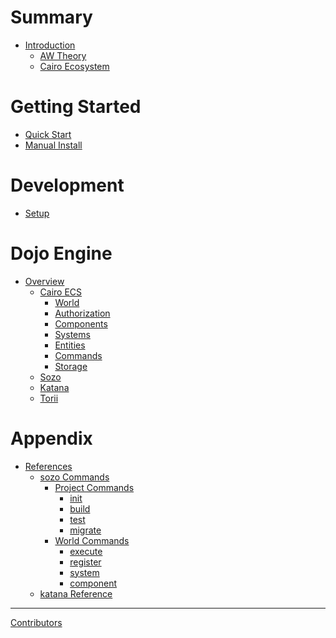 # Summary

-   [Introduction](./README.md)
    -   [AW Theory](./theory/autonomous-worlds.md)
    -   [Cairo Ecosystem](./theory/cairo.md)

# Getting Started

-   [Quick Start](./getting-started/quick-start.md)
-   [Manual Install](./getting-started/from-source.md)

# Development

-   [Setup](./development/setup.md)

# Dojo Engine

-   [Overview](./framework.md)
    -   [Cairo ECS](./framework/cairo/overview.md)
        -   [World](./framework/cairo/world.md)
        -   [Authorization](./framework/cairo/authorization.md)
        -   [Components](./framework/cairo/components.md)
        -   [Systems](./framework/cairo/systems.md)
        -   [Entities](./framework/cairo/entities.md)
        -   [Commands](./framework/cairo/commands.md)
        -   [Storage](./framework/cairo/storage.md)
    -   [Sozo](./framework/sozo/overview.md)
    -   [Katana](./framework/katana/overview.md)
    -   [Torii](./framework/torii/overview.md)

# Appendix

-   [References](./reference/README.md)
    -   [sozo Commands](./reference/sozo/README.md)
        -   [Project Commands](./reference/sozo/project-commands.md)
            -   [init]()
            -   [build]()
            -   [test]()
            -   [migrate]()
        -   [World Commands](./reference/sozo/world-commands.md)
            -   [execute]()
            -   [register]()
            -   [system]()
            -   [component]()
    -   [katana Reference](./reference/katana/README.md)

---

[Contributors](misc/contributors.md)

<!-- # Building with Dojo
- [World](./world/world-planning.md)
  - [Component Creation](./world/component-creation.md)
  - [System Creation](./world/system-creation.md)
  - [Building](./world/building.md)
  - [Deploying](./world/deploying.md) -->
